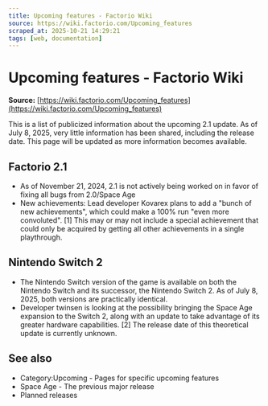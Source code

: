 ```yaml
---
title: Upcoming features - Factorio Wiki
source: https://wiki.factorio.com/Upcoming_features
scraped_at: 2025-10-21 14:29:21
tags: [web, documentation]
---
```


# Upcoming features - Factorio Wiki

**Source:** [https://wiki.factorio.com/Upcoming_features](https://wiki.factorio.com/Upcoming_features)

This is a list of publicized information about the upcoming 2.1 update. As of July 8, 2025, very little information has been shared, including the release date. This page will be updated as more information becomes available.

## Factorio 2.1

- As of November 21, 2024, 2.1 is not actively being worked on in favor of fixing all bugs from 2.0/Space Age
- New achievements: Lead developer Kovarex plans to add a "bunch of new achievements", which could make a 100% run "even more convoluted". [1] This may or may not include a special achievement that could only be acquired by getting all other achievements in a single playthrough.

## Nintendo Switch 2

- The Nintendo Switch version of the game is available on both the Nintendo Switch and its successor, the Nintendo Switch 2. As of July 8, 2025, both versions are practically identical.
- Developer twinsen is looking at the possibility bringing the Space Age expansion to the Switch 2, along with an update to take advantage of its greater hardware capabilities. [2] The release date of this theoretical update is currently unknown.

## See also

- Category:Upcoming - Pages for specific upcoming features
- Space Age - The previous major release
- Planned releases
